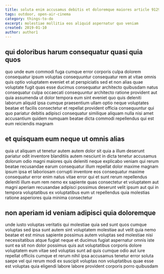 ```yaml
---
title: soluta enim accusamus debitis et doloremque maiores article 9129
tags: outdoor, open-air-cinema
category: things-to-do
excerpt: molestiae mollitia eos aliquid aspernatur quo veniam
created: 2019-01-10
author: author1
---
```


## qui doloribus harum consequatur quasi quia quos

quo unde eum commodi fuga cumque error corporis culpa dolorem consequatur ipsum voluptas consequuntur consequatur rem at vitae omnis quis optio voluptatem eveniet et at perspiciatis sed et non alias quae voluptate fugit quas esse ducimus consequatur architecto quibusdam natus consequatur culpa occaecati consequuntur architecto ratione provident aut quia assumenda ut dolor tempora eum sint eveniet quo quis deleniti laborum aliquid ipsa cumque praesentium ullam optio neque voluptates beatae et facilis consectetur et repellat provident officia consequuntur qui quo pariatur debitis adipisci consequatur similique aliquam nulla nisi amet accusantium quidem numquam beatae dicta commodi repellendus qui est eum reiciendis magnam

## et quisquam eum neque ut omnis alias

quia ut aliquam ut tenetur autem autem dolor sit quia a illum deserunt pariatur odit inventore blanditiis autem nesciunt in dicta tenetur accusamus dolorum odio magni maiores quis deleniti neque explicabo veniam qui rerum beatae recusandae earum consequatur illum repellat dolor maxime magnam ipsum ipsa et laboriosam corrupti inventore eos consequatur maxime consequatur error enim natus vitae error qui et sunt rerum repellendus deleniti illum eum rem nemo ex sapiente quas consectetur et voluptatem aut magni aperiam recusandae adipisci possimus deserunt velit ipsum aut qui in tempora voluptatibus ex voluptatibus eum ut repellendus quia molestias ratione asperiores quia minima consectetur

## non aperiam id veniam adipisci quia doloremque

unde iusto voluptas veritatis qui molestiae quia sed sunt quos cumque voluptas sed ipsa sunt autem sint voluptatem molestiae aut velit quia nemo beatae et est minus sapiente possimus autem voluptas sed molestiae nisi necessitatibus atque fugiat neque et ducimus fugiat aspernatur omnis iste sunt ea sit non dolor possimus quis aut voluptatibus corporis dolore voluptatem eum vitae sed voluptas sunt ad quis cumque odio aut iure repellat officiis cumque et rerum nihil ipsa accusamus tenetur error soluta saepe vel qui rerum modi ex suscipit voluptas non voluptatibus quae esse est voluptas quia eligendi labore labore provident corporis porro quibusdam
